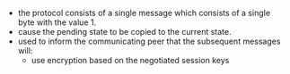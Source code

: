 - the protocol consists of a single message which consists of a single byte with the value 1. 
- cause the pending state to be copied to the current state. 
- used to inform the communicating peer that the subsequent messages will: 
	- use encryption based on the negotiated session keys 